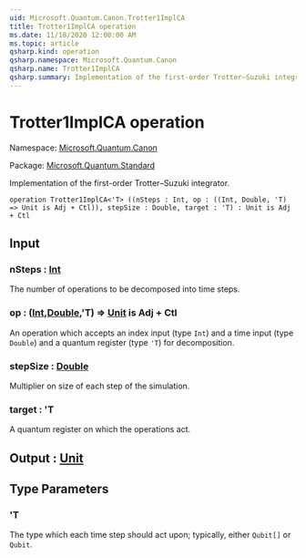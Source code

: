 ```yaml
---
uid: Microsoft.Quantum.Canon.Trotter1ImplCA
title: Trotter1ImplCA operation
ms.date: 11/18/2020 12:00:00 AM
ms.topic: article
qsharp.kind: operation
qsharp.namespace: Microsoft.Quantum.Canon
qsharp.name: Trotter1ImplCA
qsharp.summary: Implementation of the first-order Trotter–Suzuki integrator.
---
```


# Trotter1ImplCA operation

Namespace: [Microsoft.Quantum.Canon](xref:Microsoft.Quantum.Canon)

Package: [Microsoft.Quantum.Standard](https://nuget.org/packages/Microsoft.Quantum.Standard)


Implementation of the first-order Trotter–Suzuki integrator.

```qsharp
operation Trotter1ImplCA<'T> ((nSteps : Int, op : ((Int, Double, 'T) => Unit is Adj + Ctl)), stepSize : Double, target : 'T) : Unit is Adj + Ctl
```


## Input

### nSteps : [Int](xref:microsoft.quantum.lang-ref.int)

The number of operations to be decomposed into time steps.


### op : ([Int](xref:microsoft.quantum.lang-ref.int),[Double](xref:microsoft.quantum.lang-ref.double),'T) => [Unit](xref:microsoft.quantum.lang-ref.unit)  is Adj + Ctl

An operation which accepts an index input (type `Int`) and a timeinput (type `Double`) and a quantum register (type `'T`) for decomposition.


### stepSize : [Double](xref:microsoft.quantum.lang-ref.double)

Multiplier on size of each step of the simulation.


### target : 'T

A quantum register on which the operations act.



## Output : [Unit](xref:microsoft.quantum.lang-ref.unit)



## Type Parameters

### 'T

The type which each time step should act upon; typically, either`Qubit[]` or `Qubit`.